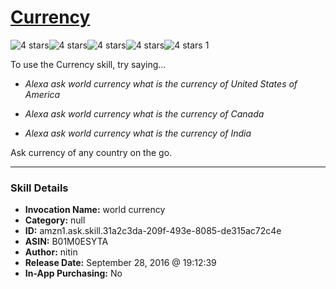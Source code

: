 # [Currency](http://alexa.amazon.com/#skills/amzn1.ask.skill.31a2c3da-209f-493e-8085-de315ac72c4e)
![4 stars](../../images/ic_star_black_18dp_1x.png)![4 stars](../../images/ic_star_black_18dp_1x.png)![4 stars](../../images/ic_star_black_18dp_1x.png)![4 stars](../../images/ic_star_black_18dp_1x.png)![4 stars](../../images/ic_star_border_black_18dp_1x.png) 1

To use the Currency skill, try saying...

* *Alexa ask world currency what is the currency of United States of America*

* *Alexa ask world currency what is the currency of Canada*

* *Alexa ask world currency what is the currency of India*

Ask currency of any country on the go.

***

### Skill Details

* **Invocation Name:** world currency
* **Category:** null
* **ID:** amzn1.ask.skill.31a2c3da-209f-493e-8085-de315ac72c4e
* **ASIN:** B01M0ESYTA
* **Author:** nitin
* **Release Date:** September 28, 2016 @ 19:12:39
* **In-App Purchasing:** No
